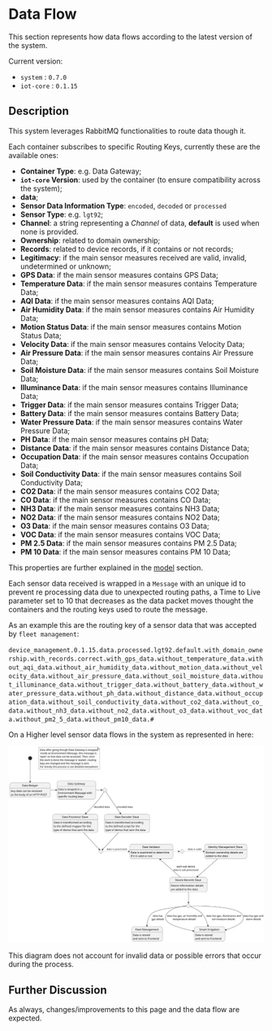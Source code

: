 # Data Flow

This section represents how data flows according to the latest version of the system.

Current version:

- `system` : `0.7.0`
- `iot-core` : `0.1.15`

## Description

This system leverages RabbitMQ functionalities to route data though it.

Each container subscribes to specific Routing Keys, currently these are the available ones:

- **Container Type**: e.g. Data Gateway;
- **`iot-core` Version**: used by the container (to ensure compatibility across the system);
- **data**;
- **Sensor Data Information Type**: `encoded`, `decoded` or `processed`
- **Sensor Type**: e.g. `lgt92`;
- **Channel**: a string representing a _Channel_ of data, **default** is used when none is provided.
- **Ownership**: related to domain ownership;
- **Records**: related to device records, if it contains or not records;
- **Legitimacy**: if the main sensor measures received are valid, invalid, undetermined or unknown;
- **GPS Data**: if the main sensor measures contains GPS Data;
- **Temperature Data**: if the main sensor measures contains Temperature Data;
- **AQI Data**: if the main sensor measures contains AQI Data;
- **Air Humidity Data**: if the main sensor measures contains Air Humidity Data;
- **Motion Status Data**: if the main sensor measures contains Motion Status Data;
- **Velocity Data**: if the main sensor measures contains Velocity Data;
- **Air Pressure Data**: if the main sensor measures contains Air Pressure Data;
- **Soil Moisture Data**: if the main sensor measures contains Soil Moisture Data;
- **Illuminance Data**: if the main sensor measures contains Illuminance Data;
- **Trigger Data**: if the main sensor measures contains Trigger Data;
- **Battery Data**: if the main sensor measures contains Battery Data;
- **Water Pressure Data**: if the main sensor measures contains Water Pressure Data;
- **PH Data**: if the main sensor measures contains pH Data;
- **Distance Data**: if the main sensor measures contains Distance Data;
- **Occupation Data**: if the main sensor measures contains Occupation Data;
- **Soil Conductivity Data**: if the main sensor measures contains Soil Conductivity Data;
- **CO2 Data**: if the main sensor measures contains CO2 Data;
- **CO Data**: if the main sensor measures contains CO Data;
- **NH3 Data**: if the main sensor measures contains NH3 Data;
- **NO2 Data**: if the main sensor measures contains NO2 Data;
- **O3 Data**: if the main sensor measures contains O3 Data;
- **VOC Data**: if the main sensor measures contains VOC Data;
- **PM 2.5 Data**: if the main sensor measures contains PM 2.5 Data;
- **PM 10 Data**: if the main sensor measures contains PM 10 Data;

This properties are further explained in the [model](../model/README.md) section.

Each sensor data received is wrapped in a `Message` with an unique id to prevent re processing data due to unexpected routing paths, a Time to Live parameter set to 10 that decreases as the data packet moves thought the containers and the routing keys used to route the message.

As an example this are the routing key of a sensor data that was accepted by `fleet management`:

`device_management.0.1.15.data.processed.lgt92.default.with_domain_ownership.with_records.correct.with_gps_data.without_temperature_data.without_aqi_data.without_air_humidity_data.without_motion_data.without_velocity_data.without_air_pressure_data.without_soil_moisture_data.without_illuminance_data.without_trigger_data.without_battery_data.without_water_pressure_data.without_ph_data.without_distance_data.without_occupation_data.without_soil_conductivity_data.without_co2_data.without_co_data.without_nh3_data.without_no2_data.without_o3_data.without_voc_data.without_pm2_5_data.without_pm10_data.#`

On a Higher level sensor data flows in the system as represented in here:

![data-flow](diagrams/data-flow.svg)

This diagram does not account for invalid data or possible errors that occur during the process.

## Further Discussion

As always, changes/improvements to this page and the data flow are expected.
